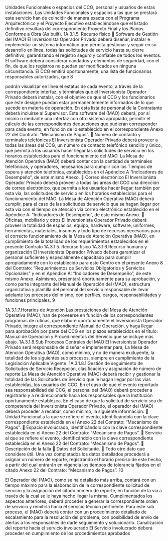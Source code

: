 Unidades Funcionales o espacios del CCG, personal y usuarios de estas instalaciones.
Las Unidades Funcionales y espacios a las que se prestará este servicio han de coincidir de
manera exacta con el Programa Arquitectónico y el Proyecto Ejecutivo estableciéndose que
el listado definitivo resultará del correspondiente Proyecto Final y los Planos Conforme a
Obra (As built).
1A.3.1.5. Recurso físico
 Software de Gestión del (MAO)
El Inversionista Operador Privado deberá diseñar, instalar e implementar un sistema
informático que permita gestionar y seguir en su desarrollo en línea, todas las solicitudes de
servicio hasta su cierre definitivo, garantizando el registro seguro y confiable de todos los
eventos. El software deberá considerar candados y elementos de seguridad, con el fin, de
que los registros no puedan ser modificados en ninguna circunstancia.
El CCG emitirá oportunamente, una lista de funcionarios responsables autorizados, que
8

podrán visualizar en línea el estatus de cada evento, a través de la correspondiente interfaz,
y terminales que el Inversionista Operador Privado deberá instalar, con el objetivo de que el
CCG y los funcionarios que éste designe puedan estar permanentemente informados de lo
que sucede en materia de operación. En esta lista de personal de la Contratante deberá
incluirse al Supervisor.
Este software del (MAO) deberá, por sí mismo o mediante una interfaz con otro sistema
apropiado, permitir el cálculo de las correspondientes deducciones que pudieran
corresponder para cada evento, en función de lo establecido en el correspondiente Anexo 22
del Contrato: “Mecanismo de Pagos”.
 Número de contacto y terminales telefónicas
El Inversionista Operador Privado deberá proveer a todas las áreas del CCG, un número de
contacto telefónico sencillo y único, que permita a los usuarios hacer llegar las solicitudes de
servicio en los horarios establecidos para el funcionamiento del MAO.
La Mesa de Atención Operativa (MAO) deberá contar con la cantidad de terminales
telefónicas, y operadores, necesarios para cumplir con los Tiempos de espera y atención
telefónica, establecidos en el Apéndice A “Indicadores de Desempeño”, de este mismo
Anexo.
 Correo electrónico
El Inversionista Operador Privado deberá proveer a todas las áreas del CCG una dirección
de correo electrónico, que permita a los usuarios hacer llegar, también por esta vía, las
solicitudes de servicio en los horarios establecidos para el funcionamiento del MAO.
La Mesa de Atención Operativa (MAO) deberá cumplir, para el caso de las solicitudes de
servicio que se hagan llegar por esta vía con el tiempo de atención vía correo electrónico
establecido en el Apéndice A: “Indicadores de Desempeño”, de este mismo Anexo.
 Oficinas, mobiliario y otros
El Inversionista Operador Privado deberá proveer la totalidad de espacios, equipo,
hardware, software, uniformes, herramientas, materiales, insumos y todo tipo de recursos
necesarios para el correcto funcionamiento de la Mesa de Atención Operativa (MAO), en
cumplimiento de la totalidad de los requerimientos establecidos en el presente Contrato
1A.3.1.5. Recurso físico
1A.3.1.6.Recurso humano y organización
El Inversionista Operador Privado deberá garantizar el personal suficiente y especialmente
capacitado para cumplir apropiadamente con lo establecido para este Centro en el presente
Anexo 8 del Contrato: “Requerimientos de Servicios Obligatorios y Servicios
Opcionales” y en el Apéndice A: “Indicadores de Desempeño”, de este mismo Anexo.
Asimismo, presentará oportunamente para su aprobación, y como parte integrante del
Manual de Operación del (MAO), estructura organizativa y plantilla del personal del servicio
responsable de llevar adelante los procesos del mismo, con perfiles, cargos,
responsabilidades y funciones principales.
9

1A.3.1.7.Horarios de Atención
Las prestaciones del Mesa de Atención Operativa (MAO), han de proveerse en función de
los correspondientes programas de rutinas, que elabore oportunamente el Inversionista
Operador Privado, integre al correspondiente Manual de Operación, y haga llegar para
aprobación por parte del CCG en los plazos establecidos en el título: Manual de Operación y
Procedimientos del Servicio que se incluye más abajo.
1A.3.1.8.Sub Procesos Centrales del MAO
El Inversionista Operador Privado será responsable de diseñar e implementar para, La Mesa
de Atención Operativa (MAO), como mínimo, y no de manera excluyente, la totalidad de los
siguientes sub procesos, siempre en cumplimiento de la Legislación Aplicable Vigente.
1A.3.1.8.1.Gestión de seguimiento de Solicitudes de Servicio
Recepción, clasificación y asignación de número de reporte
La Mesa de Atención Operativa (MAO) deberá recibir y gestionar la totalidad de las
Solicitudes de Servicio que le hagan llegar por las vías establecidas, los usuarios del CCG.
En el caso de que el evento reportado sea responsabilidad del CCG, el personal del (MAO)
deberá proceder a registrarlo y a re direccionarlo hacia los responsables que la Institución
oportunamente establezca.
En el caso de que la solicitud de servicio sea de competencia del Inversionista Operador
Privado, el operador del (MAO) deberá proceder a recabar, como mínimo, la siguiente
información:
 Unidad Funcional a la que se refiere el evento, identificándola con la clave
correspondiente establecida en el Anexo 22 del Contrato: “Mecanismo de Pagos”.
 Espacio involucrado, identificándolo con la clave correspondiente establecida en el
Anexo 22 del Contrato: “Mecanismo de Pagos”.
 Servicio al que se refiere el evento, identificándolo con la clave correspondiente
establecida en el Anexo 22 del Contrato: “Mecanismo de Pagos”.
 Descripción de la falla
 Datos del Solicitante.
 Todo otro dato que considere útil.
Una vez completados los datos detallados procederá a asignar un número de reporte,
registrando el horario preciso de este hecho, a partir del cual entrarán en vigencia los
tiempos de tolerancia fijados en el citado Anexo 22 del Contrato: “Mecanismo de Pagos”.
10

El Operador del (MAO), como se ha detallado más arriba, contará con un tiempo máximo
para la elaboración de la correspondiente solicitud de servicio y la asignación del citado
número de reporte, en función de la vía a través de la cual se le haya hecho llegar la misma.
Cumplimentados los aspectos anteriores, deberá proceder a generar la correspondiente
orden de servicio y remitirla hacia el servicio técnico pertinente.
Para este sub proceso, el (MAO) deberá contar con un procedimiento detallado de
escalamiento para la resolución del problema, con posibilidad de envío de alertas a los
responsables de darle seguimiento y solucionarlo.
Canalización del reporte hacia el servicio involucrado
El Servicio involucrado deberá proceder en cumplimiento de los procedimientos aprobados
